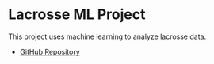 # Lacrosse ML Project

This project uses machine learning to analyze lacrosse data.

- [GitHub Repository](https://github.com/kilbridc/lacrosse_ML)
